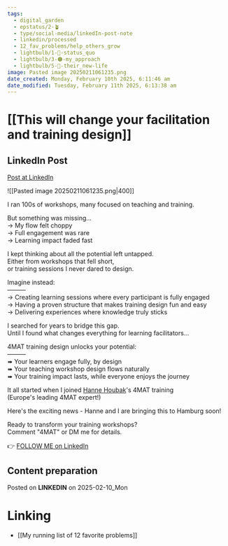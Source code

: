 ```yaml
---
tags:
  - digital_garden
  - epstatus/2-🪴
  - type/social-media/linkedIn-post-note
  - linkedin/processed
  - 12_fav_problems/help_others_grow
  - lightbulb/1-🔴-status_quo
  - lightbulb/3-🟠-my_approach
  - lightbulb/5-🔵-their_new-life
image: Pasted image 20250211061235.png
date_created: Monday, February 10th 2025, 6:11:46 am
date_modified: Tuesday, February 11th 2025, 6:13:38 am
---
```

# [[This will change your facilitation and training design]]
## LinkedIn Post
[Post at LinkedIn](https://www.linkedin.com/posts/sebastiankamilli_i-ran-100s-of-workshops-many-focused-on-activity-7294611073041649665-n76n?utm_source=share&utm_medium=member_desktop&rcm=ACoAAA1M1pkBgWCYPhT45EpfLiHzViQqRWNCIv4)

![[Pasted image 20250211061235.png|400]]

I ran 100s of workshops, many focused on teaching and training.  
  
But something was missing...  
→ My flow felt choppy  
→ Full engagement was rare  
→ Learning impact faded fast  
  
I kept thinking about all the potential left untapped.  
Either from workshops that fell short,  
or training sessions I never dared to design.  
  
Imagine instead:  
———  
→ Creating learning sessions where every participant is fully engaged  
→ Having a proven structure that makes training design fun and easy  
→ Delivering experiences where knowledge truly sticks  
  
I searched for years to bridge this gap.  
Until I found what changes everything for learning facilitators...  
  
4MAT training design unlocks your potential:  
———  
➠ Your learners engage fully, by design  
➠ Your teaching workshop design flows naturally  
➠ Your training impact lasts, while everyone enjoys the journey  
  
It all started when I joined [Hanne Houbak](https://www.linkedin.com/in/hanne-houbak-4aa5252/)'s 4MAT training  
(Europe's leading 4MAT expert!)  
  
Here's the exciting news - Hanne and I are bringing this to Hamburg soon!  
  
Ready to transform your training workshops?  
Comment "4MAT" or DM me for details.

👉 [FOLLOW ME on LinkedIn](https://www.linkedin.com/comm/mynetwork/discovery-see-all?usecase=PEOPLE_FOLLOWS&followMember=sebastiankamilli)

## Content preparation

Posted on **LINKEDIN** on 2025-02-10_Mon
# Linking
+ [[My running list of 12 favorite problems]]